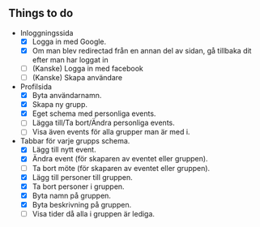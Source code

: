 ## Things to do

* Inloggningssida
  * [x] Logga in med Google.
  * [x] Om man blev redirectad från en annan del av sidan, gå tillbaka dit efter man har loggat in
  * [ ] (Kanske) Logga in med facebook
  * [ ] (Kanske) Skapa användare
* Profilsida
  * [x] Byta användarnamn.
  * [x] Skapa ny grupp.
  * [x] Eget schema med personliga events.
  * [ ] Lägga till/Ta bort/Ändra personliga events.
  * [ ] Visa även events för alla grupper man är med i.
* Tabbar för varje grupps schema.
  * [x] Lägg till nytt event.
  * [x] Ändra event (för skaparen av eventet eller gruppen).
  * [ ] Ta bort möte (för skaparen av eventet eller gruppen).
  * [x] Lägg till personer till gruppen.
  * [x] Ta bort personer i gruppen.
  * [x] Byta namn på gruppen.
  * [x] Byta beskrivning på gruppen.
  * [ ] Visa tider då alla i gruppen är lediga.
